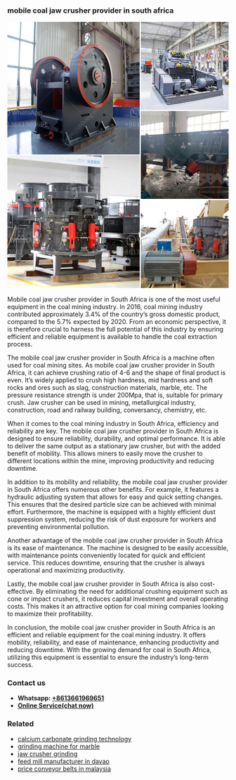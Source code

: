 <h3>mobile coal jaw crusher provider in south africa</h3><img src='1706753901.jpg' alt=''><p>Mobile coal jaw crusher provider in South Africa is one of the most useful equipment in the coal mining industry. In 2016, coal mining industry contributed approximately 3.4% of the country’s gross domestic product, compared to the 5.7% expected by 2020. From an economic perspective, it is therefore crucial to harness the full potential of this industry by ensuring efficient and reliable equipment is available to handle the coal extraction process.</p><p>The mobile coal jaw crusher provider in South Africa is a machine often used for coal mining sites. As mobile coal jaw crusher provider in South Africa, it can achieve crushing ratio of 4-6 and the shape of final product is even. It’s widely applied to crush high hardness, mid hardness and soft rocks and ores such as slag, construction materials, marble, etc. The pressure resistance strength is under 200Mpa, that is, suitable for primary crush. Jaw crusher can be used in mining, metallurgical industry, construction, road and railway building, conversancy, chemistry, etc.</p><p>When it comes to the coal mining industry in South Africa, efficiency and reliability are key. The mobile coal jaw crusher provider in South Africa is designed to ensure reliability, durability, and optimal performance. It is able to deliver the same output as a stationary jaw crusher, but with the added benefit of mobility. This allows miners to easily move the crusher to different locations within the mine, improving productivity and reducing downtime.</p><p>In addition to its mobility and reliability, the mobile coal jaw crusher provider in South Africa offers numerous other benefits. For example, it features a hydraulic adjusting system that allows for easy and quick setting changes. This ensures that the desired particle size can be achieved with minimal effort. Furthermore, the machine is equipped with a highly efficient dust suppression system, reducing the risk of dust exposure for workers and preventing environmental pollution.</p><p>Another advantage of the mobile coal jaw crusher provider in South Africa is its ease of maintenance. The machine is designed to be easily accessible, with maintenance points conveniently located for quick and efficient service. This reduces downtime, ensuring that the crusher is always operational and maximizing productivity.</p><p>Lastly, the mobile coal jaw crusher provider in South Africa is also cost-effective. By eliminating the need for additional crushing equipment such as cone or impact crushers, it reduces capital investment and overall operating costs. This makes it an attractive option for coal mining companies looking to maximize their profitability.</p><p>In conclusion, the mobile coal jaw crusher provider in South Africa is an efficient and reliable equipment for the coal mining industry. It offers mobility, reliability, and ease of maintenance, enhancing productivity and reducing downtime. With the growing demand for coal in South Africa, utilizing this equipment is essential to ensure the industry’s long-term success.</p><h3>Contact us</h3><ul><li><strong>Whatsapp:&nbsp;<a href="https://wa.me/8613661969651">+8613661969651</a></strong></li><li><a href="https://swt.shibang-china.com/?git&amp;zhl&amp;mobile coal jaw crusher provider in south africa"><strong>Online Service(chat now)</strong></a></li></ul><h3>Related</h3><ul><li><a href='calcium carbonate grinding technology.md'>calcium carbonate grinding technology</a></li><li><a href='grinding machine for marble.md'>grinding machine for marble</a></li><li><a href='jaw crusher grinding.md'>jaw crusher grinding</a></li><li><a href='feed mill manufacturer in davao.md'>feed mill manufacturer in davao</a></li><li><a href='price conveyor belts in malaysia.md'>price conveyor belts in malaysia</a></li></ul>